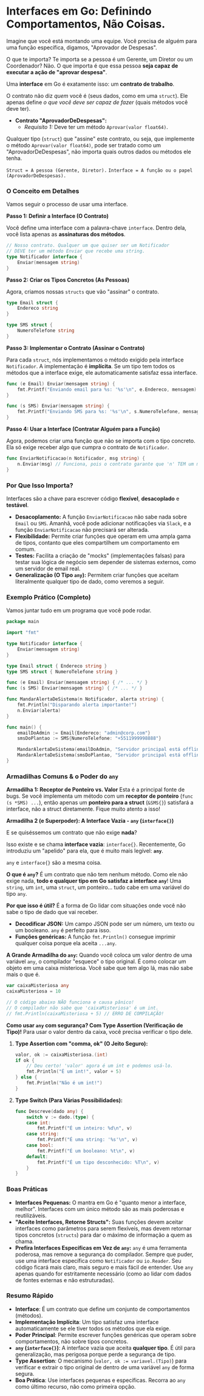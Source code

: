 # Interfaces em Go: Definindo Comportamentos, Não Coisas.

Imagine que você está montando uma equipe. Você precisa de alguém para uma função específica, digamos, "Aprovador de Despesas".

O que te importa? Te importa se a pessoa é um Gerente, um Diretor ou um Coordenador? Não. O que importa é que essa pessoa **seja capaz de executar a ação de "aprovar despesa"**.

Uma **interface** em Go é exatamente isso: um **contrato de trabalho**.

O contrato não diz *quem* você é (seus dados, como em uma `struct`). Ele apenas define *o que você deve ser capaz de fazer* (quais métodos você deve ter).

- **Contrato "AprovadorDeDespesas":**
  - *Requisito 1:* Deve ter um método `Aprovar(valor float64)`.

Qualquer tipo (`struct`) que "assine" este contrato, ou seja, que implemente o método `Aprovar(valor float64)`, pode ser tratado como um "AprovadorDeDespesas", não importa quais outros dados ou métodos ele tenha.

`Struct = A pessoa (Gerente, Diretor).`
`Interface = A função ou o papel (AprovadorDeDespesas).`

### O Conceito em Detalhes

Vamos seguir o processo de usar uma interface.

**Passo 1: Definir a Interface (O Contrato)**

Você define uma interface com a palavra-chave `interface`. Dentro dela, você lista apenas as **assinaturas dos métodos**.

```go
// Nosso contrato. Qualquer um que quiser ser um Notificador
// DEVE ter um método Enviar que recebe uma string.
type Notificador interface {
    Enviar(mensagem string)
}
```

**Passo 2: Criar os Tipos Concretos (As Pessoas)**

Agora, criamos nossas `structs` que vão "assinar" o contrato.

```go
type Email struct {
    Endereco string
}

type SMS struct {
    NumeroTelefone string
}
```

**Passo 3: Implementar o Contrato (Assinar o Contrato)**

Para cada `struct`, nós implementamos o método exigido pela interface `Notificador`. A implementação é **implícita**. Se um tipo tem todos os métodos que a interface exige, ele automaticamente satisfaz essa interface.

```go
func (e Email) Enviar(mensagem string) {
    fmt.Printf("Enviando email para %s: '%s'\n", e.Endereco, mensagem)
}

func (s SMS) Enviar(mensagem string) {
    fmt.Printf("Enviando SMS para %s: '%s'\n", s.NumeroTelefone, mensagem)
}
```

**Passo 4: Usar a Interface (Contratar Alguém para a Função)**

Agora, podemos criar uma função que não se importa com o tipo concreto. Ela só exige receber algo que cumpra o contrato de `Notificador`.

```go
func EnviarNotificacao(n Notificador, msg string) {
    n.Enviar(msg) // Funciona, pois o contrato garante que 'n' TEM um método Enviar.
}
```

### Por Que Isso Importa?

Interfaces são a chave para escrever código **flexível**, **desacoplado** e **testável**.

- **Desacoplamento:** A função `EnviarNotificacao` não sabe nada sobre `Email` ou `SMS`. Amanhã, você pode adicionar notificações via `Slack`, e a função `EnviarNotificacao` não precisará ser alterada.
- **Flexibilidade:** Permite criar funções que operam em uma ampla gama de tipos, contanto que eles compartilhem um comportamento em comum.
- **Testes:** Facilita a criação de "mocks" (implementações falsas) para testar sua lógica de negócio sem depender de sistemas externos, como um servidor de email real.
- **Generalização (O Tipo `any`):** Permitem criar funções que aceitam literalmente qualquer tipo de dado, como veremos a seguir.

### Exemplo Prático (Completo)

Vamos juntar tudo em um programa que você pode rodar.

```go
package main

import "fmt"

type Notificador interface {
    Enviar(mensagem string)
}

type Email struct { Endereco string }
type SMS struct { NumeroTelefone string }

func (e Email) Enviar(mensagem string) { /* ... */ }
func (s SMS) Enviar(mensagem string) { /* ... */ }

func MandarAlertaDeSistema(n Notificador, alerta string) {
    fmt.Println("Disparando alerta importante!")
    n.Enviar(alerta)
}

func main() {
    emailDoAdmin := Email{Endereco: "admin@corp.com"}
    smsDoPlantao := SMS{NumeroTelefone: "+5511999998888"}

    MandarAlertaDeSistema(emailDoAdmin, "Servidor principal está offline!")
    MandarAlertaDeSistema(smsDoPlantao, "Servidor principal está offline!")
}
```

### Armadilhas Comuns & o Poder do `any`

**Armadilha 1: Receptor de Ponteiro vs. Valor**
Esta é a principal fonte de bugs. Se você implementa um método com um **receptor de ponteiro** (`func (s *SMS) ...`), então apenas um **ponteiro para a struct** (`&SMS{}`) satisfará a interface, não a struct diretamente. Fique muito atento a isso!

**Armadilha 2 (e Superpoder): A Interface Vazia - `any` (`interface{}`)**

E se quiséssemos um contrato que não exige **nada**?

Isso existe e se chama **interface vazia**: `interface{}`. Recentemente, Go introduziu um "apelido" para ela, que é muito mais legível: **`any`**.

`any` e `interface{}` são a mesma coisa.

**O que é `any`?**
É um contrato que não tem nenhum método. Como ele não exige nada, **todo e qualquer tipo em Go satisfaz a interface `any`**! Uma `string`, um `int`, uma `struct`, um ponteiro... tudo cabe em uma variável do tipo `any`.

**Por que isso é útil?**
É a forma de Go lidar com situações onde você não sabe o tipo de dado que vai receber.
- **Decodificar JSON:** Um campo JSON pode ser um número, um texto ou um booleano. `any` é perfeito para isso.
- **Funções genéricas:** A função `fmt.Println()` consegue imprimir qualquer coisa porque ela aceita `...any`.

**A Grande Armadilha do `any`:**
Quando você coloca um valor dentro de uma variável `any`, o compilador "esquece" o tipo original. É como colocar um objeto em uma caixa misteriosa. Você sabe que tem algo lá, mas não sabe mais o que é.

```go
var caixaMisteriosa any
caixaMisteriosa = 10

// O código abaixo NÃO funciona e causa pânico!
// O compilador não sabe que 'caixaMisteriosa' é um int.
// fmt.Println(caixaMisteriosa + 5) // ERRO DE COMPILAÇÃO!
```

**Como usar `any` com segurança? Com Type Assertion (Verificação de Tipo)!**
Para usar o valor dentro da caixa, você precisa verificar o tipo dele.

1.  **Type Assertion com "comma, ok" (O Jeito Seguro):**
    ```go
    valor, ok := caixaMisteriosa.(int)
    if ok {
        // Deu certo! 'valor' agora é um int e podemos usá-lo.
        fmt.Println("É um int!", valor + 5)
    } else {
        fmt.Println("Não é um int!")
    }
    ```

2.  **Type Switch (Para Várias Possibilidades):**
    ```go
    func Descreve(dado any) {
        switch v := dado.(type) {
        case int:
            fmt.Printf("É um inteiro: %d\n", v)
        case string:
            fmt.Printf("É uma string: '%s'\n", v)
        case bool:
            fmt.Printf("É um booleano: %t\n", v)
        default:
            fmt.Printf("É um tipo desconhecido: %T\n", v)
        }
    }
    ```

### Boas Práticas

- **Interfaces Pequenas:** O mantra em Go é "quanto menor a interface, melhor". Interfaces com um único método são as mais poderosas e reutilizáveis.
- **"Aceite Interfaces, Retorne Structs":** Suas funções devem aceitar interfaces como parâmetros para serem flexíveis, mas devem retornar tipos concretos (`structs`) para dar o máximo de informação a quem as chama.
- **Prefira Interfaces Específicas em Vez de `any`:** `any` é uma ferramenta poderosa, mas remove a segurança do compilador. Sempre que puder, use uma interface específica como `Notificador` ou `io.Reader`. Seu código ficará mais claro, mais seguro e mais fácil de entender. Use `any` apenas quando for estritamente necessário (como ao lidar com dados de fontes externas e não estruturadas).

### Resumo Rápido
- **Interface**: É um contrato que define um conjunto de comportamentos (métodos).
- **Implementação Implícita**: Um tipo satisfaz uma interface automaticamente se ele tiver todos os métodos que ela exige.
- **Poder Principal**: Permite escrever funções genéricas que operam sobre comportamentos, não sobre tipos concretos.
- **`any` (`interface{}`)**: A interface vazia que aceita **qualquer tipo**. É útil para generalização, mas perigosa porque perde a segurança de tipo.
- **Type Assertion**: O mecanismo (`valor, ok := variavel.(Tipo)`) para verificar e extrair o tipo original de dentro de uma variável `any` de forma segura.
- **Boa Prática**: Use interfaces pequenas e específicas. Recorra ao `any` como último recurso, não como primeira opção.